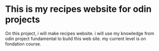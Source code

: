 # This is my recipes website for odin projects
On this project, i will make recipes website. i will use my knowledge from odin project fundamental to build this web site.
my current level is on fondation course.
